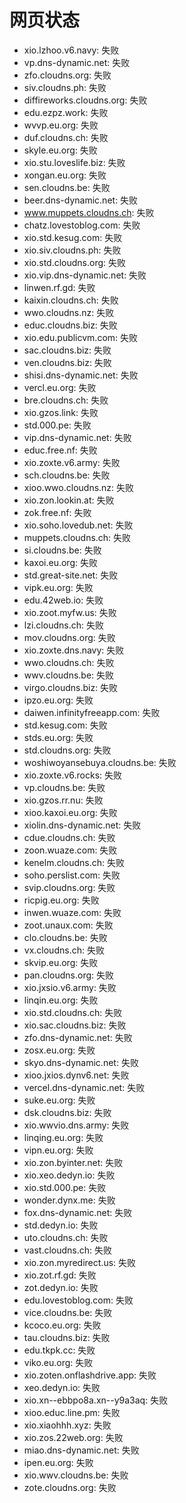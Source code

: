 # 网页状态
- xio.lzhoo.v6.navy: 失败
- vp.dns-dynamic.net: 失败
- zfo.cloudns.org: 失败
- siv.cloudns.ph: 失败
- diffireworks.cloudns.org: 失败
- edu.ezpz.work: 失败
- wvvp.eu.org: 失败
- duf.cloudns.ch: 失败
- skyle.eu.org: 失败
- xio.stu.loveslife.biz: 失败
- xongan.eu.org: 失败
- sen.cloudns.be: 失败
- beer.dns-dynamic.net: 失败
- www.muppets.cloudns.ch: 失败
- chatz.lovestoblog.com: 失败
- xio.std.kesug.com: 失败
- xio.siv.cloudns.ph: 失败
- xio.std.cloudns.org: 失败
- xio.vip.dns-dynamic.net: 失败
- linwen.rf.gd: 失败
- kaixin.cloudns.ch: 失败
- wwo.cloudns.nz: 失败
- educ.cloudns.biz: 失败
- xio.edu.publicvm.com: 失败
- sac.cloudns.biz: 失败
- ven.cloudns.biz: 失败
- shisi.dns-dynamic.net: 失败
- vercl.eu.org: 失败
- bre.cloudns.ch: 失败
- xio.gzos.link: 失败
- std.000.pe: 失败
- vip.dns-dynamic.net: 失败
- educ.free.nf: 失败
- xio.zoxte.v6.army: 失败
- sch.cloudns.be: 失败
- xioo.wwo.cloudns.nz: 失败
- xio.zon.lookin.at: 失败
- zok.free.nf: 失败
- xio.soho.lovedub.net: 失败
- muppets.cloudns.ch: 失败
- si.cloudns.be: 失败
- kaxoi.eu.org: 失败
- std.great-site.net: 失败
- vipk.eu.org: 失败
- edu.42web.io: 失败
- xio.zoot.myfw.us: 失败
- lzi.cloudns.ch: 失败
- mov.cloudns.org: 失败
- xio.zoxte.dns.navy: 失败
- wwo.cloudns.ch: 失败
- wwv.cloudns.be: 失败
- virgo.cloudns.biz: 失败
- ipzo.eu.org: 失败
- daiwen.infinityfreeapp.com: 失败
- std.kesug.com: 失败
- stds.eu.org: 失败
- std.cloudns.org: 失败
- woshiwoyansebuya.cloudns.be: 失败
- xio.zoxte.v6.rocks: 失败
- vp.cloudns.be: 失败
- xio.gzos.rr.nu: 失败
- xioo.kaxoi.eu.org: 失败
- xiolin.dns-dynamic.net: 失败
- cdue.cloudns.ch: 失败
- zoon.wuaze.com: 失败
- kenelm.cloudns.ch: 失败
- soho.perslist.com: 失败
- svip.cloudns.org: 失败
- ricpig.eu.org: 失败
- inwen.wuaze.com: 失败
- zoot.unaux.com: 失败
- clo.cloudns.be: 失败
- vx.cloudns.ch: 失败
- skvip.eu.org: 失败
- pan.cloudns.org: 失败
- xio.jxsio.v6.army: 失败
- linqin.eu.org: 失败
- xio.std.cloudns.ch: 失败
- xio.sac.cloudns.biz: 失败
- zfo.dns-dynamic.net: 失败
- zosx.eu.org: 失败
- skyo.dns-dynamic.net: 失败
- xioo.jxios.dynv6.net: 失败
- vercel.dns-dynamic.net: 失败
- suke.eu.org: 失败
- dsk.cloudns.biz: 失败
- xio.wwvio.dns.army: 失败
- linqing.eu.org: 失败
- vipn.eu.org: 失败
- xio.zon.byinter.net: 失败
- xio.xeo.dedyn.io: 失败
- xio.std.000.pe: 失败
- wonder.dynx.me: 失败
- fox.dns-dynamic.net: 失败
- std.dedyn.io: 失败
- uto.cloudns.ch: 失败
- vast.cloudns.ch: 失败
- xio.zon.myredirect.us: 失败
- xio.zot.rf.gd: 失败
- zot.dedyn.io: 失败
- edu.lovestoblog.com: 失败
- vice.cloudns.be: 失败
- kcoco.eu.org: 失败
- tau.cloudns.biz: 失败
- edu.tkpk.cc: 失败
- viko.eu.org: 失败
- xio.zoten.onflashdrive.app: 失败
- xeo.dedyn.io: 失败
- xio.xn--ebbpo8a.xn--y9a3aq: 失败
- xioo.educ.line.pm: 失败
- xio.xiaohhh.xyz: 失败
- xio.zos.22web.org: 失败
- miao.dns-dynamic.net: 失败
- ipen.eu.org: 失败
- xio.wwv.cloudns.be: 失败
- zote.cloudns.org: 失败
